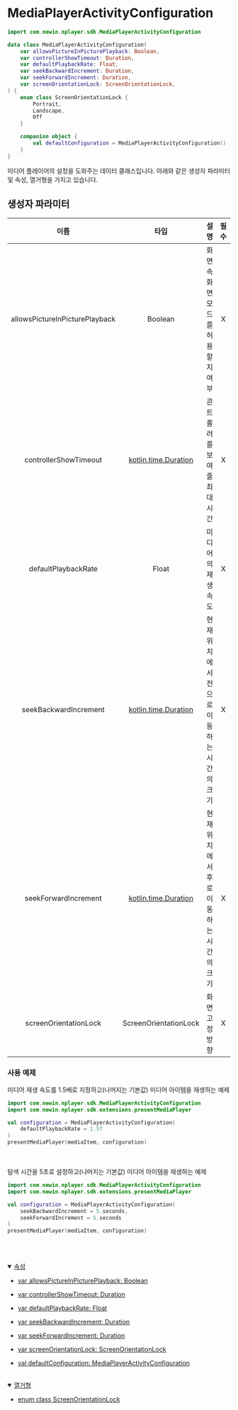 # MediaPlayerActivityConfiguration

```kotlin
import com.newin.nplayer.sdk.MediaPlayerActivityConfiguration
```

```kotlin
data class MediaPlayerActivityConfiguration(
    var allowsPictureInPicturePlayback: Boolean,
    var controllerShowTimeout: Duration,
    var defaultPlaybackRate: Float,
    var seekBackwardIncrement: Duration,
    var seekForwardIncrement: Duration,
    var screenOrientationLock: ScreenOrientationLock,
) {
    enum class ScreenOrientationLock {
        Portrait,
        Landscape,
        Off
    }

    companion object {
        val defaultConfiguration = MediaPlayerActivityConfiguration()
    }
}
```

미디어 플레이어의 설정을 도와주는 데이터 클래스입니다. 아래와 같은 생성자 파라미터 및 속성, 열거형을 가지고 있습니다.

## 생성자 파라미터
|이름|타입|설명|필수|기본값|
|:--:|:--:|--|:--:|:--:|
|allowsPictureInPicturePlayback|Boolean|화면 속 화면 모드를 허용할 지 여부|X|true|
|controllerShowTimeout|[kotlin.time.Duration](https://kotlinlang.org/api/latest/jvm/stdlib/kotlin.time/-duration/)|콘트롤러를 보여줄 최대 시간|X|5초|
|defaultPlaybackRate|Float|미디어의 재생 속도|X|1.0|
|seekBackwardIncrement|[kotlin.time.Duration](https://kotlinlang.org/api/latest/jvm/stdlib/kotlin.time/-duration/)|현재 위치에서 전으로 이동하는 시간의 크기|X|10초|
|seekForwardIncrement|[kotlin.time.Duration](https://kotlinlang.org/api/latest/jvm/stdlib/kotlin.time/-duration/)|현재 위치에서 후로 이동하는 시간의 크기|X|10초|
|screenOrientationLock|ScreenOrientationLock|화면 고정 방향|X|Off|

### 사용 예제
미디어 재생 속도를 1.5배로 지정하고(나머지는 기본값) 미디어 아이템을 재생하는 예제
```kotlin
import com.newin.nplayer.sdk.MediaPlayerActivityConfiguration
import com.newin.nplayer.sdk.extensions.presentMediaPlayer

val configuration = MediaPlayerActivityConfiguration(
    defaultPlaybackRate = 1.5f
)
presentMediaPlayer(mediaItem, configuration)
```
<br><br>
탐색 시간을 5초로 설정하고(나머지는 기본값) 미디어 아이템을 재생하는 예제
```kotlin
import com.newin.nplayer.sdk.MediaPlayerActivityConfiguration
import com.newin.nplayer.sdk.extensions.presentMediaPlayer

val configuration = MediaPlayerActivityConfiguration(
    seekBackwardIncrement = 5.seconds, 
    seekForwardIncrement = 5.seconds
)
presentMediaPlayer(mediaItem, configuration)
```


<br><br>
<details open>
<summary>
    <a href="./details.md#속성">속성</a>
</summary>

* [var allowsPictureInPicturePlayback: Boolean](./details.md#allowspictureinpictureplayback)

* [var controllerShowTimeout: Duration](./details.md#controllershowtimeout)

* [var defaultPlaybackRate: Float](./details.md#defaultplaybackrate)

* [var seekBackwardIncrement: Duration](./details.md#seekbackwardincrement)

* [var seekForwardIncrement: Duration](./details.md#seekforwardincrement)

* [var screenOrientationLock: ScreenOrientationLock](./details.md#screenorientationlock)

* [val defaultConfiguration: MediaPlayerActivityConfiguration](./details.md#defaultconfiguration)

</details>
<br>

<details open>
<summary>
    <a href="./details.md#열거형">열거형</a>
</summary>

* [enum class ScreenOrientationLock](./details.md#screenorientationlock)
    
</details>
<br>
